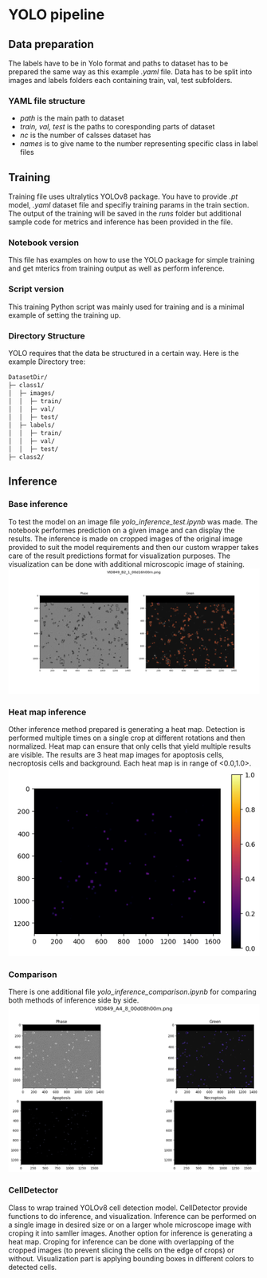 # YOLO pipeline

## Data preparation
The labels have to be in Yolo format and paths to dataset has to be prepared the same way as this example *.yaml* file.
Data has to be split into images and labels folders each containing train, val, test subfolders.
### YAML file structure
- *path* is the main path to dataset
- *train, val, test* is the paths to coresponding parts of dataset
- *nc* is the number of calsses dataset has
- *names* is to give name to the number representing specific class in label files

## Training
Training file uses ultralytics YOLOv8 package. You have to provide *.pt* model, *.yaml* dataset file and specifiy training params in the train section.
The output of the training will be saved in the *runs* folder but additional sample code for metrics and inference has been provided in the file.
### Notebook version
This file has examples on how to use the YOLO package for simple training and get mterics from training output as well as perform inference.
### Script version
This training Python script was mainly used for training and is a minimal example of setting the training up.
### Directory Structure
YOLO requires that the data be structured in a certain way. Here is the example Directory tree:    
```
DatasetDir/
├─ class1/
│  ├─ images/
│  │  ├─ train/
│  │  ├─ val/
│  │  ├─ test/
│  ├─ labels/
│  │  ├─ train/
│  │  ├─ val/
│  │  ├─ test/
├─ class2/
```
## Inference
### Base inference
To test the model on an image file *yolo_inference_test.ipynb* was made. The notebook performes prediction on a given image and can display the results. The inference is made on cropped images of the  original image provided to suit the model requirements and then our custom wrapper takes care of the result predictions format for visualization purposes. The visualization can be done with additional microscopic image of staining.  
![example2](../docs/cell_example.png)
### Heat map inference
Other inference method prepared is generating a heat map. Detection is performed multiple times on a single crop at different rotations and then normalized. Heat map can ensure that only cells that yield multiple results are visible.
The results are 3 heat map images for apoptosis cells, necroptosis cells and background. Each heat map is in range of <0.0,1.0>.
![example3](../docs/heatmap_example.png)
### Comparison
There is one additional file *yolo_inference_comparison.ipynb* for comparing both methods of inference side by side.
![example4](../docs/apoptosis_2.png)
### CellDetector
Class to wrap trained YOLOv8 cell detection model. CellDetector provide functions to do inference, and visualization.
Inference can be performed on a single image in desired size or on a larger whole microscope image with croping it into samller images. 
Another option for inference is generating a heat map.
Croping for inference can be done with overlapping of the cropped images (to prevent slicing the cells on the edge of crops) or without.
Visualization part is applying bounding boxes in different colors to detected cells.   
